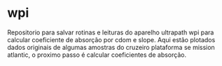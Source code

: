 # wpi
Repositorio para salvar rotinas e leituras do aparelho ultrapath wpi para calcular coeficiente de absorção por cdom e slope.
Aqui estão plotados dados originais de algumas amostras do cruzeiro plataforma se mission atlantic, o proximo passo é calcular
coeficientes de absorção.

